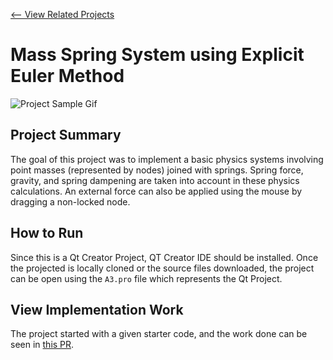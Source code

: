 [<-- View Related Projects](https://github.com/refatK/Computer-Animation-Assignments)

# Mass Spring System using Explicit Euler Method

![Project Sample Gif](https://user-images.githubusercontent.com/31963426/117589828-11178a00-b0fa-11eb-93e6-2690106302ea.gif)

## Project Summary

The goal of this project was to implement a basic physics systems involving point masses (represented by nodes) joined with springs. Spring force, gravity, and spring dampening are taken into account in these physics calculations. An external force can also be applied using the mouse by dragging a non-locked node.

## How to Run

Since this is a Qt Creator Project, QT Creator IDE should be installed. Once the projected is locally cloned or the source files downloaded, the project can be open using the `A3.pro` file which represents the Qt Project.

##  View Implementation Work

The project started with a given starter code, and the work done can be seen in [this PR](https://github.com/refatK/P3_Mass_Spring_Euler/pull/1).

